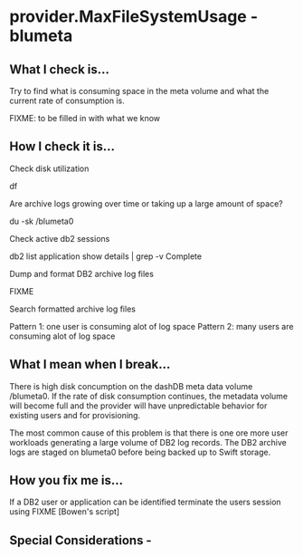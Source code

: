 # provider.MaxFileSystemUsage - blumeta

## What I check is...

Try to find what is consuming space in the meta volume and what the current rate of consumption is.  

FIXME: to be filled in with what we know


## How I check it is...

Check disk utilization

  df 

 Are archive logs growing over time or taking up a large amount of space?
 
  du -sk /blumeta0
  
Check active db2 sessions
  
  db2 list application show details | grep -v Complete
  
Dump and format DB2 archive log files
  
  FIXME

Search formatted archive log files 

Pattern 1: one user is consuming alot of log space 
Pattern 2: many users are consuming alot of log space 

## What I mean when I break...

There is high disk concumption on the dashDB meta data volume /blumeta0.  If the rate of disk consumption continues, the metadata volume will become full and the provider will have unpredictable behavior for existing users and for provisioning.  

The most common cause of this problem is that there is one ore more user workloads generating a large volume of DB2 log records.  The DB2 archive logs are staged on blumeta0 before being backed up to Swift storage.   

## How you fix me is...

If a DB2 user or application can be identified terminate the users session using FIXME [Bowen's script]


## Special Considerations - 


